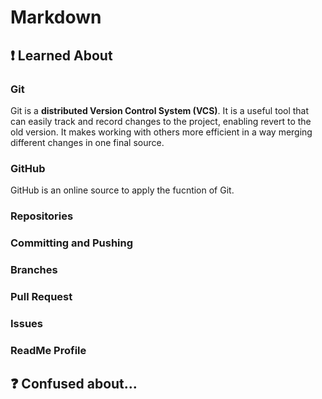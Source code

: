 # Markdown
## ❗ Learned About
### Git
Git is a **distributed Version Control System (VCS)**. It is a useful tool that can easily track and record changes to the project, enabling revert to the old version. It makes working with others more efficient in a way merging different changes in one final source. 
### GitHub
GitHub is an online source to apply the fucntion of Git.
### Repositories

### Committing and Pushing

### Branches

### Pull Request

### Issues

### ReadMe Profile

## ❓ Confused about...
